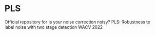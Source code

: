 # PLS
Official repository for Is your noise correction noisy? PLS: Robustness to label noise with two stage detection WACV 2022
